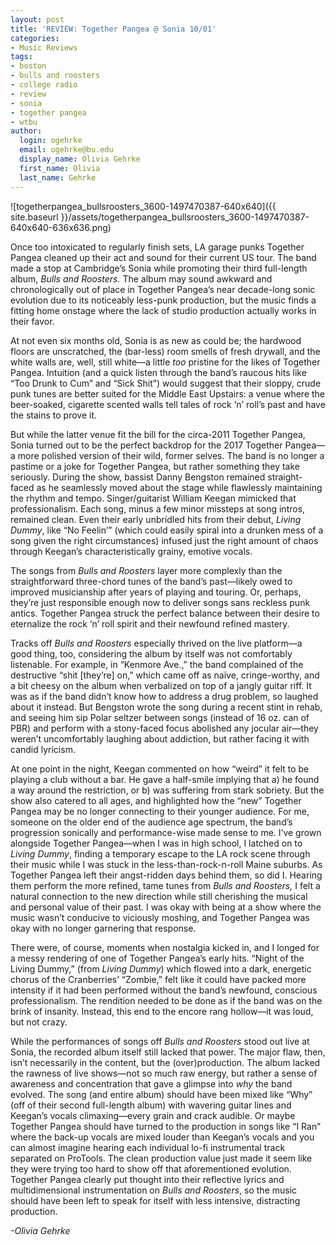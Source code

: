 ```yaml
---
layout: post
title: 'REVIEW: Together Pangea @ Sonia 10/01'
categories:
- Music Reviews
tags:
- boston
- bulls and roosters
- college radio
- review
- sonia
- together pangea
- wtbu
author:
  login: ogehrke
  email: ogehrke@bu.edu
  display_name: Olivia Gehrke
  first_name: Olivia
  last_name: Gehrke
---
```

![togetherpangea_bullsroosters_3600-1497470387-640x640]({{ site.baseurl }}/assets/togetherpangea_bullsroosters_3600-1497470387-640x640-636x636.png)

Once too intoxicated to regularly finish sets, LA garage punks Together Pangea cleaned up their act and sound for their current US tour. The band made a stop at Cambridge’s Sonia while promoting their third full-length album, _Bulls and Roosters._ The album may sound awkward and chronologically out of place in Together Pangea’s near decade-long sonic evolution due to its noticeably less-punk production, but the music finds a fitting home onstage where the lack of studio production actually works in their favor.

At not even six months old, Sonia is as new as could be; the hardwood floors are unscratched, the (bar-less) room smells of fresh drywall, and the white walls are, well, still white—a little _too_ pristine for the likes of Together Pangea. Intuition (and a quick listen through the band’s raucous hits like “Too Drunk to Cum” and “Sick Shit”) would suggest that their sloppy, crude punk tunes are better suited for the Middle East Upstairs: a venue where the beer-soaked, cigarette scented walls tell tales of rock ‘n’ roll’s past and have the stains to prove it.

But while the latter venue fit the bill for the circa-2011 Together Pangea, Sonia turned out to be the perfect backdrop for the 2017 Together Pangea—a more polished version of their wild, former selves. The band is no longer a pastime or a joke for Together Pangea, but rather something they take seriously. During the show, bassist Danny Bengston remained straight-faced as he seamlessly moved about the stage while flawlessly maintaining the rhythm and tempo. Singer/guitarist William Keegan mimicked that professionalism. Each song, minus a few minor missteps at song intros, remained clean. Even their early unbridled hits from their debut, _Living Dummy_, like “No Feelin’” (which could easily spiral into a drunken mess of a song given the right circumstances) infused just the right amount of chaos through Keegan’s characteristically grainy, emotive vocals.

The songs from _Bulls and Roosters_ layer more complexly than the straightforward three-chord tunes of the band’s past—likely owed to improved musicianship after years of playing and touring. Or, perhaps, they’re just responsible enough now to deliver songs sans reckless punk antics. Together Pangea struck the perfect balance between their desire to eternalize the rock ‘n’ roll spirit and their newfound refined mastery.

Tracks off _Bulls and Roosters_ especially thrived on the live platform—a good thing, too, considering the album by itself was not comfortably listenable. For example, in “Kenmore Ave.,” the band complained of the destructive “shit \[they’re\] on,” which came off as naïve, cringe-worthy, and a bit cheesy on the album when verbalized on top of a jangly guitar riff. It was as if the band didn’t know how to address a drug problem, so laughed about it instead. But Bengston wrote the song during a recent stint in rehab, and seeing him sip Polar seltzer between songs (instead of 16 oz. can of PBR) and perform with a stony-faced focus abolished any jocular air—they weren’t uncomfortably laughing about addiction, but rather facing it with candid lyricism.

At one point in the night, Keegan commented on how “weird” it felt to be playing a club without a bar. He gave a half-smile implying that a) he found a way around the restriction, or b) was suffering from stark sobriety. But the show also catered to all ages, and highlighted how the “new” Together Pangea may be no longer connecting to their younger audience. For me, someone on the older end of the audience age spectrum, the band’s progression sonically and performance-wise made sense to me. I’ve grown alongside Together Pangea—when I was in high school, I latched on to _Living Dummy_, finding a temporary escape to the LA rock scene through their music while I was stuck in the less-than-rock-n-roll Maine suburbs. As Together Pangea left their angst-ridden days behind them, so did I. Hearing them perform the more refined, tame tunes from _Bulls and Roosters,_ I felt a natural connection to the new direction while still cherishing the musical and personal value of their past. I was okay with being at a show where the music wasn’t conducive to viciously moshing, and Together Pangea was okay with no longer garnering that response.

There were, of course, moments when nostalgia kicked in, and I longed for a messy rendering of one of Together Pangea’s early hits. “Night of the Living Dummy,” (from _Living Dummy_) which flowed into a dark, energetic chorus of the Cranberries’ “Zombie,” felt like it could have packed more intensity if it had been performed without the band’s newfound, conscious professionalism. The rendition needed to be done as if the band was on the brink of insanity. Instead, this end to the encore rang hollow—it was loud, but not crazy.

While the performances of songs off _Bulls and Roosters_ stood out live at Sonia, the recorded album itself still lacked that power. The major flaw, then, isn’t necessarily in the content, but the (over)production. The album lacked the rawness of live shows—not so much raw energy, but rather a sense of awareness and concentration that gave a glimpse into _why_ the band evolved. The song (and entire album) should have been mixed like “Why” (off of their second full-length album) with wavering guitar lines and Keegan’s vocals climaxing—every grain and crack audible. Or maybe Together Pangea should have turned to the production in songs like “I Ran” where the back-up vocals are mixed louder than Keegan’s vocals and you can almost imagine hearing each individual lo-fi instrumental track separated on ProTools. The clean production value just made it seem like they were trying too hard to show off that aforementioned evolution. Together Pangea clearly put thought into their reflective lyrics and multidimensional instrumentation on _Bulls and Roosters_, so the music should have been left to speak for itself with less intensive, distracting production.

_\-Olivia Gehrke_